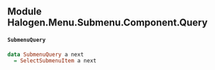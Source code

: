 ## Module Halogen.Menu.Submenu.Component.Query

#### `SubmenuQuery`

``` purescript
data SubmenuQuery a next
  = SelectSubmenuItem a next
```


